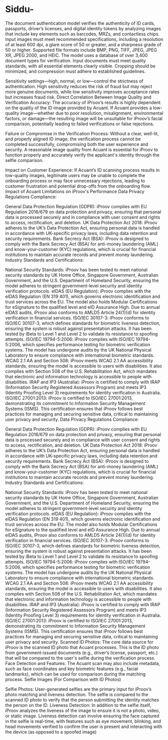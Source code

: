 # Siddu-
The document authentication model verifies the authenticity of ID cards, passports, driver’s licenses, and digital identity tokens by analyzing images that include key elements such as barcodes, MRZs, and contactless chips. Input images must meet recommended specifications, including a resolution of at least 600 dpi, a glare score of 50 or greater, and a sharpness grade of 50 or higher. Supported file formats include BMP, PNG, TIFF, JPEG, JPEG XR, JPEG 2000, and HEIC. The model uses a database of over 3,400 document types for verification. Input documents must meet quality standards, with all essential elements clearly visible. Cropping should be minimized, and compression must adhere to established guidelines.

Sensitivity settings—high, normal, or low—control the strictness of authentication. High sensitivity reduces the risk of fraud but may reject more genuine documents, while low sensitivity improves acceptance rates but increases fraud risk. 
Direct Correlation Between Image Quality and Verification Accuracy: The accuracy of iProov’s results is highly dependent on the quality of the ID image provided by Acuant. If Acuant provides a low-quality image—whether due to poor resolution, misalignment, environmental factors, or damage—the resulting image will be unsuitable for iProov’s facial comparison, potentially leading to failed verifications or false rejections.

Failure or Compromise in the Verification Process: Without a clear, well-lit, and properly aligned ID image, the verification process cannot be completed successfully, compromising both the user experience and security. A reasonable image quality from Acuant is essential for iProov to function properly and accurately verify the applicant's identity through the selfie comparison.

Impact on Customer Experience: If Acuant’s ID scanning process results in low-quality images, legitimate users may be unable to complete the onboarding process or may face unnecessary rejections, leading to customer frustration and potential drop-offs from the onboarding flow.
Impact of Acuant Limitations on iProov's Performance
Data Privacy Regulations Compliance:

General Data Protection Regulation (GDPR): iProov complies with EU Regulation 2016/679 on data protection and privacy, ensuring that personal data is processed securely and in compliance with user consent and rights to access, rectification, and deletion.
UK Data Protection Act 2018: iProov adheres to the UK’s Data Protection Act, ensuring personal data is handled in accordance with UK-specific privacy laws, including data retention and security requirements.
Bank Secrecy Act (BSA): iProov is designed to comply with the Bank Secrecy Act (BSA) for anti-money laundering (AML) and know-your-customer (KYC) regulations, which is crucial for financial institutions to maintain accurate records and prevent money laundering.
Industry Standards and Certifications:

National Security Standards: iProov has been tested to meet national security standards by UK Home Office, Singapore Government, Australian Government, and the U.S. Department of Homeland Security, ensuring the model adheres to stringent government-level security and identity verification protocols.
eIDAS (EU Regulation): iProov complies with the eIDAS Regulation (EN 319 401), which governs electronic identification and trust services across the EU. The model also holds Modular Certifications for eSignature to the qualified level and eID Assurance High. Due to annual eIDAS audits, iProov also conforms to AMLD5 Article 24(1)(d) for identity verification in financial services.
ISO/IEC 30107-3: iProov conforms to ISO/IEC 30107-3, which defines standards for biometric liveness detection, ensuring the system is robust against presentation attacks. It has been tested by iBeta to Level 1 and Level 2 to validate its resistance to spoofing attempts.
ISO/IEC 19794-5:2006: iProov complies with ISO/IEC 19794-5:2006, which specifies performance testing for biometric verification systems. The model has undergone audits by the UK National Physical Laboratory to ensure compliance with international biometric standards.
WCAG 2.1 AA and Section 508: iProov meets WCAG 2.1 AA accessibility standards, ensuring the model is accessible to users with disabilities. It also complies with Section 508 of the U.S. Rehabilitation Act, which mandates that electronic and information technology is accessible to people with disabilities.
IRAP and IP3 (Australia): iProov is certified to comply with IRAP (Information Security Registered Assessors Program) and meets IP3 (Identity Proofing Level 3) requirements for identity verification in Australia.
ISO/IEC 27001:2013: iProov is certified to ISO/IEC 27001:2013, demonstrating its commitment to Information Security Management Systems (ISMS). This certification ensures that iProov follows best practices for managing and securing sensitive data, critical to maintaining user privacy and security.
Data Privacy Regulations Compliance:

General Data Protection Regulation (GDPR): iProov complies with EU Regulation 2016/679 on data protection and privacy, ensuring that personal data is processed securely and in compliance with user consent and rights to access, rectification, and deletion.
UK Data Protection Act 2018: iProov adheres to the UK’s Data Protection Act, ensuring personal data is handled in accordance with UK-specific privacy laws, including data retention and security requirements.
Bank Secrecy Act (BSA): iProov is designed to comply with the Bank Secrecy Act (BSA) for anti-money laundering (AML) and know-your-customer (KYC) regulations, which is crucial for financial institutions to maintain accurate records and prevent money laundering.
Industry Standards and Certifications:

National Security Standards: iProov has been tested to meet national security standards by UK Home Office, Singapore Government, Australian Government, and the U.S. Department of Homeland Security, ensuring the model adheres to stringent government-level security and identity verification protocols.
eIDAS (EU Regulation): iProov complies with the eIDAS Regulation (EN 319 401), which governs electronic identification and trust services across the EU. The model also holds Modular Certifications for eSignature to the qualified level and eID Assurance High. Due to annual eIDAS audits, iProov also conforms to AMLD5 Article 24(1)(d) for identity verification in financial services.
ISO/IEC 30107-3: iProov conforms to ISO/IEC 30107-3, which defines standards for biometric liveness detection, ensuring the system is robust against presentation attacks. It has been tested by iBeta to Level 1 and Level 2 to validate its resistance to spoofing attempts.
ISO/IEC 19794-5:2006: iProov complies with ISO/IEC 19794-5:2006, which specifies performance testing for biometric verification systems. The model has undergone audits by the UK National Physical Laboratory to ensure compliance with international biometric standards.
WCAG 2.1 AA and Section 508: iProov meets WCAG 2.1 AA accessibility standards, ensuring the model is accessible to users with disabilities. It also complies with Section 508 of the U.S. Rehabilitation Act, which mandates that electronic and information technology is accessible to people with disabilities.
IRAP and IP3 (Australia): iProov is certified to comply with IRAP (Information Security Registered Assessors Program) and meets IP3 (Identity Proofing Level 3) requirements for identity verification in Australia.
ISO/IEC 27001:2013: iProov is certified to ISO/IEC 27001:2013, demonstrating its commitment to Information Security Management Systems (ISMS). This certification ensures that iProov follows best practices for managing and securing sensitive data, critical to maintaining user privacy and security.
Scanned ID Photos: The core data source for iProov is the scanned ID photo that Acuant processes. This is the ID photo from government-issued documents (e.g., driver’s license, passport, etc.) that will be compared to the user's selfie during the verification process.
Face Detection and Features: The Acuant scan may also include metadata, such as face coordinates and key biometric features (e.g., facial landmarks), which can be used for comparison during the matching process.
Selfie Images (For Comparison with ID Photos)

Selfie Photos: User-generated selfies are the primary input for iProov’s photo matching and liveness detection. The selfie is compared to the scanned ID photo to verify that the person submitting the identity matches the person on the ID.
Liveness Detection: In addition to the selfie itself, iProov analyzes the liveness of the image to ensure it is not a photo, video, or static image. Liveness detection can involve ensuring the face captured in the selfie is real-time, with features such as eye movement, blinking, and head movements verified to confirm the user is present and interacting with the device (as opposed to a spoofed image)

